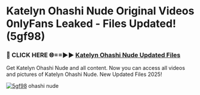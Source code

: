# Katelyn Ohashi Nude Original Videos 0nlyFans Leaked - Files Updated! (5gf98)

<h3>🔴 CLICK HERE 🌐==►► <a href="https://tinyurl.com/4mcuefdz" rel="nofollow">Katelyn Ohashi Nude Updated Files</a></h3>

Get Katelyn Ohashi Nude and all content. Now you can access all videos and pictures of Katelyn Ohashi Nude. New Updated Files 2025!

[![5gf98](https://i.imgur.com/StAQSOY.gif)](https://tinyurl.com/4mcuefdz)
ohashi nude